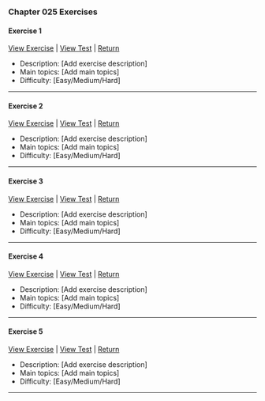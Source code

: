 ﻿### Chapter 025 Exercises

#### Exercise 1

[View Exercise](Chapter025Exercise1.java) | [View Test](../../../test/java/Chapter025/Chapter025Exercise1Test.java) | [Return](../../../../README.md)

- Description: [Add exercise description]
- Main topics: [Add main topics]
- Difficulty: [Easy/Medium/Hard]

---
#### Exercise 2

[View Exercise](Chapter025Exercise2.java) | [View Test](../../../test/java/Chapter025/Chapter025Exercise2Test.java) | [Return](../../../../README.md)

- Description: [Add exercise description]
- Main topics: [Add main topics]
- Difficulty: [Easy/Medium/Hard]

---
#### Exercise 3

[View Exercise](Chapter025Exercise3.java) | [View Test](../../../test/java/Chapter025/Chapter025Exercise3Test.java) | [Return](../../../../README.md)

- Description: [Add exercise description]
- Main topics: [Add main topics]
- Difficulty: [Easy/Medium/Hard]

---
#### Exercise 4

[View Exercise](Chapter025Exercise4.java) | [View Test](../../../test/java/Chapter025/Chapter025Exercise4Test.java) | [Return](../../../../README.md)

- Description: [Add exercise description]
- Main topics: [Add main topics]
- Difficulty: [Easy/Medium/Hard]

---
#### Exercise 5

[View Exercise](Chapter025Exercise5.java) | [View Test](../../../test/java/Chapter025/Chapter025Exercise5Test.java) | [Return](../../../../README.md)

- Description: [Add exercise description]
- Main topics: [Add main topics]
- Difficulty: [Easy/Medium/Hard]

---

